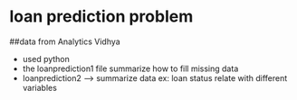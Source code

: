 # loan prediction problem
##data from Analytics Vidhya

* used python 
* the loanprediction1 file summarize how to fill missing data
* loanprediction2 --> summarize data ex: loan status relate with different variables

